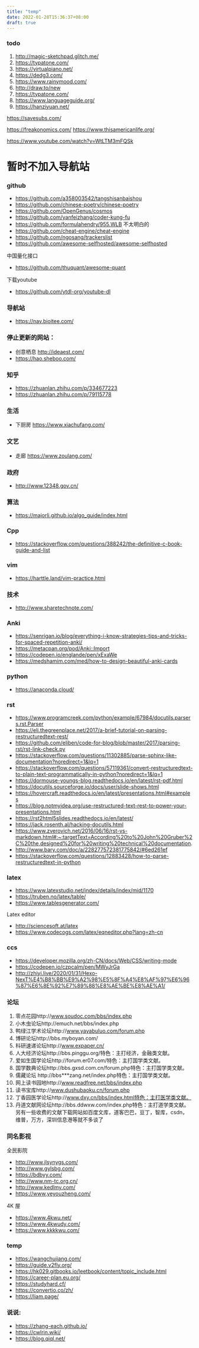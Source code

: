 ```yaml
---
title: "temp"
date: 2022-01-28T15:36:37+08:00
draft: true
---
```



### todo

1. http://magic-sketchpad.glitch.me/
2. https://typatone.com/
3. https://virtualpiano.net/
4. https://dedg3.com/
5. https://www.rainymood.com/
6. http://draw.to/new
7. https://typatone.com/
8. https://www.languageguide.org/
9. https://hanziyuan.net/

https://savesubs.com/


https://freakonomics.com/
https://www.thisamericanlife.org/

https://www.youtube.com/watch?v=WtLTM3mFQSk

# 暂时不加入导航站

### github
- https://github.com/a358003542/tangshisanbaishou
- https://github.com/chinese-poetry/chinese-poetry
- https://github.com/OpenGenus/cosmos
- https://github.com/yanfeizhang/coder-kung-fu
- https://github.com/formulahendry/955.WLB
不太明白的
- https://github.com/cheat-engine/cheat-engine
- https://github.com/ngosang/trackerslist
- https://github.com/awesome-selfhosted/awesome-selfhosted

中国量化接口
- https://github.com/thuquant/awesome-quant

下载youtube
- https://github.com/ytdl-org/youtube-dl

### 导航站
- https://nav.bioitee.com/


### 停止更新的网站：
- 创意栖息 http://ideaest.com/
- https://hao.sheboo.com/

### 知乎
- https://zhuanlan.zhihu.com/p/334677223
- https://zhuanlan.zhihu.com/p/79115778

### 生活

- 下厨房 https://www.xiachufang.com/

### 文艺

- 走廊 https://www.zoulang.com/

### 政府
- http://www.12348.gov.cn/

### 算法

- https://majorli.github.io/algo_guide/index.html

### Cpp
- https://stackoverflow.com/questions/388242/the-definitive-c-book-guide-and-list

### vim 

- https://harttle.land/vim-practice.html

### 技术

- http://www.sharetechnote.com/

### Anki

- https://senrigan.io/blog/everything-i-know-strategies-tips-and-tricks-for-spaced-repetition-anki/
- https://metacpan.org/pod/Anki::Import
- https://codepen.io/englande/pen/xExaWe
- https://medshamim.com/med/how-to-design-beautiful-anki-cards

### python

- https://anaconda.cloud/

### rst

- https://www.programcreek.com/python/example/67984/docutils.parsers.rst.Parser
- https://eli.thegreenplace.net/2017/a-brief-tutorial-on-parsing-restructuredtext-rest/
- https://github.com/eliben/code-for-blog/blob/master/2017/parsing-rst/rst-link-check.py
- https://stackoverflow.com/questions/11302885/parse-sphinx-like-documentation?noredirect=1&lq=1
- https://stackoverflow.com/questions/57119361/convert-restructuredtext-to-plain-text-programmatically-in-python?noredirect=1&lq=1
- https://dormouse-youngs-blog.readthedocs.io/en/latest/rst-pdf.html
- https://docutils.sourceforge.io/docs/user/slide-shows.html
- https://hovercraft.readthedocs.io/en/latest/presentations.html#examples
- https://blog.notmyidea.org/use-restructured-text-rest-to-power-your-presentations.html
- https://rst2html5slides.readthedocs.io/en/latest/
- https://jack.rosenth.al/hacking-docutils.html
- https://www.zverovich.net/2016/06/16/rst-vs-markdown.html#:~:targetText=According%20to%20John%20Gruber%2C%20the,designed%20for%20writing%20technical%20documentation.
- http://www.bary.com/doc/a/228277572381775842/#6ed261ef
- https://stackoverflow.com/questions/12883428/how-to-parse-restructuredtext-in-python

### latex

- https://www.latexstudio.net/index/details/index/mid/1170
- https://truben.no/latex/table/
- https://www.tablesgenerator.com/

Latex editor
- http://sciencesoft.at/latex
- https://www.codecogs.com/latex/eqneditor.php?lang=zh-cn

### ccs
- https://developer.mozilla.org/zh-CN/docs/Web/CSS/writing-mode
- https://codepen.io/czpcalm/pen/MWyJrGa
- http://zhiyi.live/2020/01/31/Hexo-NexT%E4%B8%BB%E9%A2%98%E5%8F%A4%E8%AF%97%E6%96%87%E6%8E%92%E7%89%88%E8%AE%BE%E8%AE%A1/

### 论坛

1. 零点花园http://www.soudoc.com/bbs/index.php
2. 小木虫论坛http://emuch.net/bbs/index.php
3. 鸭绿江学术论坛http://www.yayabuluo.com/forum.php
4. 博研论坛http://bbs.myboyan.com/
5. 科研速递论坛http://www.expaper.cn/
6. 人大经济论坛http://bbs.pinggu.org/特色：主打经济，金融类文献。
7. 爱如生国学论坛http://forum.er07.com/特色：主打国学类文献。
8. 国学数典论坛http://bbs.gxsd.com.cn/forum.php特色：主打国学类文献。
9. 儒藏论坛 http://bbs***zang.net/index.php特色：主打国学类文献。
10. 网上读书园地http://www.readfree.net/bbs/index.php
11. 读书宝库http://www.dushubaoku.cn/forum.php
12. 丁香园医学论坛http://www.dxy.cn/bbs/index.html特色：主打医学类文献。
13. 丹道文献网论坛http://bbs.ddwxw.com/index.php特色：主打道学类文献。另有一些收费的文献下载网站如百度文库，道客巴巴，豆丁，智库，csdn，维普，万方，深圳信息港等就不多谈了


### 同名影视

全民影院
- http://www.jlsynygs.com/
- http://www.gylsbg.com/
- https://bdbyy.com/
- http://www.nm-tc.org.cn/
- http://www.kedlmy.com/
- https://www.yeyouzheng.com/

4K 屋
- https://www.4kwu.net/
- https://www.4kwudy.com/
- https://www.kkkkwu.com/

### temp

- https://wangchujiang.com/
- https://guide.v2fly.org/
- https://hk029.gitbooks.io/leetbook/content/topic_include.html
- https://career-plan.eu.org/
- https://studyhard.cf/
- https://convertio.co/zh/
- https://liam.page/

### 说说:
- https://zhang-each.github.io/
- https://cwlrin.wiki/
- https://blog.qiql.net/



